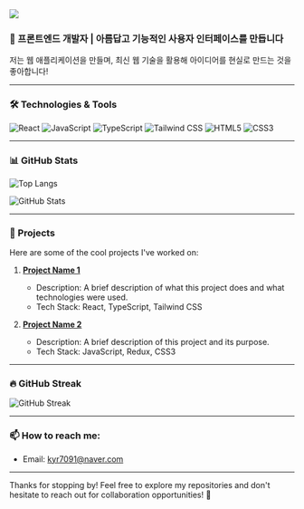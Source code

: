 <img src="https://capsule-render.vercel.app/api?type=waving&color=auto&height=200&section=header&text=Hi%20there!%20I'm%20[김예림]%20👋&fontSize=30&fontColor=ffffff" />

### 🚀 프론트엔드 개발자 | 아름답고 기능적인 사용자 인터페이스를 만듭니다

저는 웹 애플리케이션을 만들며, 최신 웹 기술을 활용해 아이디어를 현실로 만드는 것을 좋아합니다!

---

### 🛠️ Technologies & Tools

![React](https://img.shields.io/badge/-React-61DAFB?logo=react&logoColor=white&style=for-the-badge)
![JavaScript](https://img.shields.io/badge/-JavaScript-F7DF1E?logo=javascript&logoColor=black&style=for-the-badge)
![TypeScript](https://img.shields.io/badge/-TypeScript-007ACC?logo=typescript&logoColor=white&style=for-the-badge)
![Tailwind CSS](https://img.shields.io/badge/-Tailwind%20CSS-38B2AC?logo=tailwind-css&logoColor=white&style=for-the-badge)
![HTML5](https://img.shields.io/badge/-HTML5-E34F26?logo=html5&logoColor=white&style=for-the-badge)
![CSS3](https://img.shields.io/badge/-CSS3-1572B6?logo=css3&logoColor=white&style=for-the-badge)

---

### 📊 GitHub Stats

![Top Langs](https://github-readme-stats.vercel.app/api/top-langs/?username=yellowmodric&layout=compact&theme=radical)

![GitHub Stats](https://github-readme-stats.vercel.app/api?username=yellowmodric&show_icons=true&theme=radical)

---

### 🌟 Projects
Here are some of the cool projects I've worked on:

1. **[Project Name 1](#)**
   - Description: A brief description of what this project does and what technologies were used.
   - Tech Stack: React, TypeScript, Tailwind CSS
   
2. **[Project Name 2](#)**
   - Description: A brief description of this project and its purpose.
   - Tech Stack: JavaScript, Redux, CSS3

---

### 🔥 GitHub Streak

![GitHub Streak](https://github-readme-streak-stats.herokuapp.com/?user=yellowmodric&theme=radical)

---

### 📫 How to reach me:
- Email: [kyr7091@naver.com](mailto:kyr7091@naver.com)

---

Thanks for stopping by! Feel free to explore my repositories and don't hesitate to reach out for collaboration opportunities! 🚀



<!--
**yellowmodric/yellowmodric** is a ✨ _special_ ✨ repository because its `README.md` (this file) appears on your GitHub profile.

Here are some ideas to get you started:

- 🔭 I’m currently working on ...
- 🌱 I’m currently learning ...
- 👯 I’m looking to collaborate on ...
- 🤔 I’m looking for help with ...
- 💬 Ask me about ...
- 📫 How to reach me: ...
- 😄 Pronouns: ...
- ⚡ Fun fact: ...
-->
